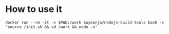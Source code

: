 # How to use it

```
docker run --rm -it -v $PWD:/work kuyoonjo/nodejs-build-tools bash -c "source /init.sh && cd /work && node -v"
```